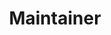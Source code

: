 ---
joined: 202301
_id: j-min
name: 조재민
title: Maintainer
team: Advisory
link_github: https://github.com/j-min
link_linkedin:
link_twitter:
link_facebook:
link_instagram:
link_youtube:
link_homepage:
---